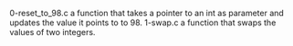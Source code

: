 0-reset_to_98.c a function that takes a pointer to an int as parameter and updates the value it points to to 98.
1-swap.c a function that swaps the values of two integers.
